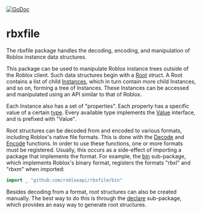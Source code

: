 [![GoDoc](https://godoc.org/github.com/robloxapi/rbxfile?status.png)](https://godoc.org/github.com/robloxapi/rbxfile)

# rbxfile

The rbxfile package handles the decoding, encoding, and manipulation of Roblox
instance data structures.

This package can be used to manipulate Roblox instance trees outside of the
Roblox client. Such data structures begin with a [Root][root] struct. A Root
contains a list of child [Instances][inst], which in turn contain more child
Instances, and so on, forming a tree of Instances. These Instances can be
accessed and manipulated using an API similar to that of Roblox.

Each Instance also has a set of "properties". Each property has a specific
value of a certain [type][type]. Every available type implements the
[Value][value] interface, and is prefixed with "Value".

Root structures can be decoded from and encoded to various formats, including
Roblox's native file formats. This is done with the [Decode][dec] and
[Encode][enc] functions. In order to use these functions, one or more formats
must be registered. Usually, this occurs as a side-effect of importing a
package that implements the format. For example, the [bin][bin] sub-package,
which implements Roblox's binary format, registers the formats "rbxl" and
"rbxm" when imported:

```go
import _ "github.com/robloxapi/rbxfile/bin"
```

Besides decoding from a format, root structures can also be created manually.
The best way to do this is through the [declare][declare] sub-package, which
provides an easy way to generate root structures.

[root]: https://godoc.org/github.com/robloxapi/rbxfile#Root
[inst]: https://godoc.org/github.com/robloxapi/rbxfile#Instance
[type]: https://godoc.org/github.com/robloxapi/rbxfile#Type
[value]: https://godoc.org/github.com/robloxapi/rbxfile#Value
[dec]: https://godoc.org/github.com/robloxapi/rbxfile#Decode
[enc]: https://godoc.org/github.com/robloxapi/rbxfile#Encode
[bin]: https://godoc.org/github.com/robloxapi/rbxfile/bin
[declare]: https://godoc.org/github.com/robloxapi/rbxfile/declare

